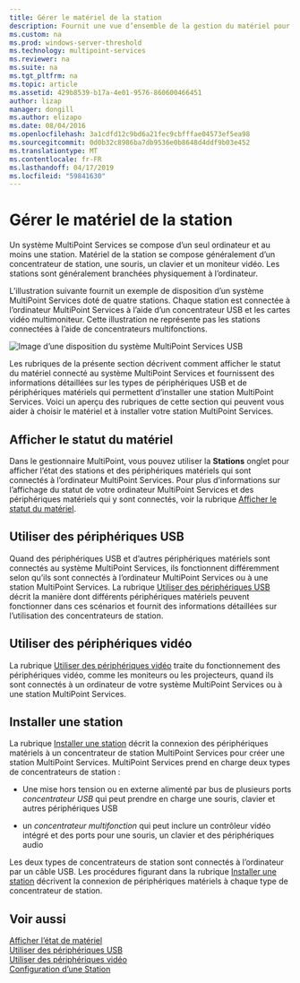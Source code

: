 ```yaml
---
title: Gérer le matériel de la station
description: Fournit une vue d’ensemble de la gestion du matériel pour les stations MultiPoint
ms.custom: na
ms.prod: windows-server-threshold
ms.technology: multipoint-services
ms.reviewer: na
ms.suite: na
ms.tgt_pltfrm: na
ms.topic: article
ms.assetid: 429b8539-b17a-4e01-9576-860600466451
author: lizap
manager: dongill
ms.author: elizapo
ms.date: 08/04/2016
ms.openlocfilehash: 3a1cdfd12c9bd6a21fec9cbfffae04573ef5ea98
ms.sourcegitcommit: 0d0b32c8986ba7db9536e0b8648d4ddf9b03e452
ms.translationtype: MT
ms.contentlocale: fr-FR
ms.lasthandoff: 04/17/2019
ms.locfileid: "59841630"
---
```

# <a name="manage-station-hardware"></a>Gérer le matériel de la station
Un système MultiPoint Services se compose d’un seul ordinateur et au moins une station. Matériel de la station se compose généralement d’un concentrateur de station, une souris, un clavier et un moniteur vidéo. Les stations sont généralement branchées physiquement à l’ordinateur.  
  
L’illustration suivante fournit un exemple de disposition d’un système MultiPoint Services doté de quatre stations. Chaque station est connectée à l’ordinateur MultiPoint Services à l’aide d’un concentrateur USB et les cartes vidéo multimoniteur. Cette illustration ne représente pas les stations connectées à l’aide de concentrateurs multifonctions.  
   
![Image d’une disposition du système MultiPoint Services USB](./media/WMSMultiPointServerUSBSystemLayout.gif)  
  
Les rubriques de la présente section décrivent comment afficher le statut du matériel connecté au système MultiPoint Services et fournissent des informations détaillées sur les types de périphériques USB et de périphériques matériels qui permettent d’installer une station MultiPoint Services. Voici un aperçu des rubriques de cette section qui peuvent vous aider à choisir le matériel et à installer votre station MultiPoint Services.  
  
## <a name="view-hardware-status"></a>Afficher le statut du matériel  
Dans le gestionnaire MultiPoint, vous pouvez utiliser la **Stations** onglet pour afficher l’état des stations et des périphériques matériels qui sont connectés à l’ordinateur MultiPoint Services. Pour plus d’informations sur l’affichage du statut de votre ordinateur MultiPoint Services et des périphériques matériels qui y sont connectés, voir la rubrique [Afficher le statut du matériel](View-Hardware-Status.md).  
  
## <a name="work-with-usb-devices"></a>Utiliser des périphériques USB  
Quand des périphériques USB et d’autres périphériques matériels sont connectés au système MultiPoint Services, ils fonctionnent différemment selon qu’ils sont connectés à l’ordinateur MultiPoint Services ou à une station MultiPoint Services. La rubrique [Utiliser des périphériques USB](Work-with-USB-Devices.md) décrit la manière dont différents périphériques matériels peuvent fonctionner dans ces scénarios et fournit des informations détaillées sur l’utilisation des concentrateurs de station.  
  
## <a name="work-with-video-devices"></a>Utiliser des périphériques vidéo  
La rubrique [Utiliser des périphériques vidéo](Work-with-Video-Devices.md) traite du fonctionnement des périphériques vidéo, comme les moniteurs ou les projecteurs, quand ils sont connectés à un ordinateur de votre système MultiPoint Services ou à une station MultiPoint Services.  
  
## <a name="set-up-a-station"></a>Installer une station  
La rubrique [Installer une station](Set-Up-a-Station.md) décrit la connexion des périphériques matériels à un concentrateur de station MultiPoint Services pour créer une station MultiPoint Services. MultiPoint Services prend en charge deux types de concentrateurs de station :  
  
-   Une mise hors tension ou en externe alimenté par bus de plusieurs ports *concentrateur USB* qui peut prendre en charge une souris, clavier et autres périphériques USB  
  
-   un *concentrateur multifonction* qui peut inclure un contrôleur vidéo intégré et des ports pour une souris, un clavier et des périphériques audio  
  
Les deux types de concentrateurs de station sont connectés à l’ordinateur par un câble USB. Les procédures figurant dans la rubrique [Installer une station](Set-Up-a-Station.md) décrivent la connexion de périphériques matériels à chaque type de concentrateur de station.  
  
## <a name="see-also"></a>Voir aussi  
[Afficher l’état de matériel](View-Hardware-Status.md)  
[Utiliser des périphériques USB](Work-with-USB-Devices.md)  
[Utiliser des périphériques vidéo](Work-with-Video-Devices.md)  
[Configuration d’une Station](Set-Up-a-Station.md)